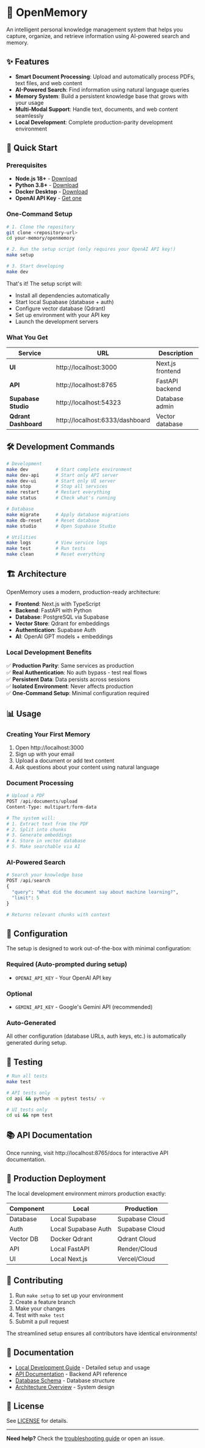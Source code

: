 # 🧠 OpenMemory

An intelligent personal knowledge management system that helps you capture, organize, and retrieve information using AI-powered search and memory.

## ✨ Features

- **Smart Document Processing**: Upload and automatically process PDFs, text files, and web content
- **AI-Powered Search**: Find information using natural language queries
- **Memory System**: Build a persistent knowledge base that grows with your usage
- **Multi-Modal Support**: Handle text, documents, and web content seamlessly
- **Local Development**: Complete production-parity development environment

## 🚀 Quick Start

### Prerequisites

- **Node.js 18+** - [Download](https://nodejs.org/)
- **Python 3.8+** - [Download](https://python.org/)
- **Docker Desktop** - [Download](https://docker.com/products/docker-desktop)
- **OpenAI API Key** - [Get one](https://platform.openai.com/api-keys)

### One-Command Setup

```bash
# 1. Clone the repository
git clone <repository-url>
cd your-memory/openmemory

# 2. Run the setup script (only requires your OpenAI API key!)
make setup

# 3. Start developing
make dev
```

That's it! The setup script will:
- Install all dependencies automatically
- Start local Supabase (database + auth)
- Configure vector database (Qdrant)
- Set up environment with your API key
- Launch the development servers

### What You Get

| Service | URL | Description |
|---------|-----|-------------|
| **UI** | http://localhost:3000 | Next.js frontend |
| **API** | http://localhost:8765 | FastAPI backend |
| **Supabase Studio** | http://localhost:54323 | Database admin |
| **Qdrant Dashboard** | http://localhost:6333/dashboard | Vector database |

## 🛠️ Development Commands

```bash
# Development
make dev          # Start complete environment
make dev-api      # Start only API server  
make dev-ui       # Start only UI server
make stop         # Stop all services
make restart      # Restart everything
make status       # Check what's running

# Database
make migrate      # Apply database migrations
make db-reset     # Reset database
make studio       # Open Supabase Studio

# Utilities  
make logs         # View service logs
make test         # Run tests
make clean        # Reset everything
```

## 🏗️ Architecture

OpenMemory uses a modern, production-ready architecture:

- **Frontend**: Next.js with TypeScript
- **Backend**: FastAPI with Python
- **Database**: PostgreSQL via Supabase
- **Vector Store**: Qdrant for embeddings
- **Authentication**: Supabase Auth
- **AI**: OpenAI GPT models + embeddings

### Local Development Benefits

✅ **Production Parity**: Same services as production  
✅ **Real Authentication**: No auth bypass - test real flows  
✅ **Persistent Data**: Data persists across sessions  
✅ **Isolated Environment**: Never affects production  
✅ **One-Command Setup**: Minimal configuration required  

## 📊 Usage

### Creating Your First Memory

1. Open http://localhost:3000
2. Sign up with your email
3. Upload a document or add text content
4. Ask questions about your content using natural language

### Document Processing

```python
# Upload a PDF
POST /api/documents/upload
Content-Type: multipart/form-data

# The system will:
# 1. Extract text from the PDF
# 2. Split into chunks
# 3. Generate embeddings
# 4. Store in vector database
# 5. Make searchable via AI
```

### AI-Powered Search

```python
# Search your knowledge base
POST /api/search
{
  "query": "What did the document say about machine learning?",
  "limit": 5
}

# Returns relevant chunks with context
```

## 🔧 Configuration

The setup is designed to work out-of-the-box with minimal configuration:

### Required (Auto-prompted during setup)
- `OPENAI_API_KEY` - Your OpenAI API key

### Optional
- `GEMINI_API_KEY` - Google's Gemini API (recommended)

### Auto-Generated
All other configuration (database URLs, auth keys, etc.) is automatically generated during setup.

## 🧪 Testing

```bash
# Run all tests
make test

# API tests only
cd api && python -m pytest tests/ -v

# UI tests only  
cd ui && npm test
```

## 📚 API Documentation

Once running, visit http://localhost:8765/docs for interactive API documentation.

## 🔄 Production Deployment

The local development environment mirrors production exactly:

| Component | Local | Production |
|-----------|-------|------------|
| Database | Local Supabase | Supabase Cloud |
| Auth | Local Supabase Auth | Supabase Cloud |
| Vector DB | Docker Qdrant | Qdrant Cloud |
| API | Local FastAPI | Render/Cloud |
| UI | Local Next.js | Vercel/Cloud |

## 🤝 Contributing

1. Run `make setup` to set up your environment
2. Create a feature branch
3. Make your changes
4. Test with `make test`
5. Submit a pull request

The streamlined setup ensures all contributors have identical environments!

## 📖 Documentation

- [Local Development Guide](./LOCAL_DEVELOPMENT.md) - Detailed setup and usage
- [API Documentation](./api/README.md) - Backend API reference
- [Database Schema](./supabase/migrations/) - Database structure
- [Architecture Overview](./ARCHITECTURE.md) - System design

## 📄 License

See [LICENSE](./LICENSE) for details.

---

**Need help?** Check the [troubleshooting guide](./LOCAL_DEVELOPMENT.md#troubleshooting) or open an issue.
